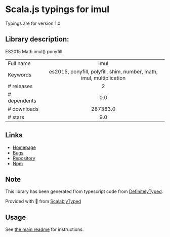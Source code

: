 
# Scala.js typings for imul

Typings are for version 1.0

## Library description:
ES2015 Math.imul() ponyfill

|                    |                 |
| ------------------ | :-------------: |
| Full name          | imul |
| Keywords           | es2015, ponyfill, polyfill, shim, number, math, imul, multiplication |
| # releases         | 2 |
| # dependents       | 0.0 |
| # downloads        | 287383.0 |
| # stars            | 9.0 |

## Links
- [Homepage](https://github.com/sindresorhus/imul#readme)
- [Bugs](https://github.com/sindresorhus/imul/issues)
- [Repository](https://github.com/sindresorhus/imul)
- [Npm](https://www.npmjs.com/package/imul)
    


## Note
This library has been generated from typescript code from [DefinitelyTyped](https://definitelytyped.org).

Provided with :purple_heart: from [ScalablyTyped](https://github.com/oyvindberg/ScalablyTyped)

## Usage
See [the main readme](../../readme.md) for instructions.


